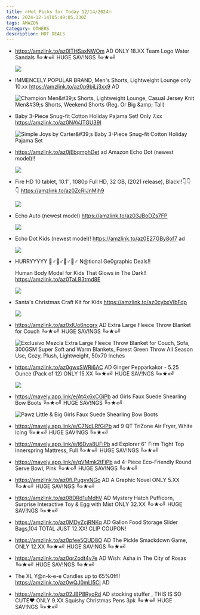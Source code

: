 ```yaml
---
title: 🔥Hot Picks for Today 12/14/2024🔥
date: 2024-12-14T05:49:05.330Z
tags: AMAZON
Category: OTHERS
description: HOT DEALS
---
```

* https://amzlink.to/az0ITHSaxNWOm AD
  ONLY 18.XX  Team Logo Water Sandals
  ╚»★«╝ HUGE SAV!NGS ╚»★«╝   <!--StartFragment-->

  ![](https://m.media-amazon.com/images/I/71vxYdfKLJL._AC_SL1500_.jpg)
* IMMENCELY POPULAR BRAND, Men's Shorts, Lightweight Lounge only 10.xx
  https://amzlink.to/az0p9biLj3xx9   AD<!--StartFragment-->

  ![Champion Men\&#39;s Shorts, Lightweight Lounge, Casual Jersey Knit Men\&#39;s Shorts, Weekend Shorts (Reg. Or Big \&amp; Tall)](https://m.media-amazon.com/images/I/71NpxtAew5L._AC_SX522_.jpg)
* Baby 3-Piece Snug-fit Cotton Holiday Pajama Set! Only 7.xx
  https://amzlink.to/az0NAVJTGU39I<!--StartFragment-->

  ![Simple Joys by Carter\&#39;s Baby 3-Piece Snug-fit Cotton Holiday Pajama Set](https://m.media-amazon.com/images/I/81TeuHlha8L._AC_SY679_.jpg)
* https://amzlink.to/az0jEbqmphDet   ad
  Amazon Echo Dot (newest model)!! <!--StartFragment-->

  ![](https://m.media-amazon.com/images/I/71yRY8YlAbL._AC_SL1500_.jpg)
* Fire HD 10 tablet, 10.1″, 1080p Full HD, 32 GB, (2021 release), Black!!👇👇👇
  https://amzlink.to/az0ZcRIJnMjh9<!--StartFragment-->

  ![](https://m.media-amazon.com/images/I/41EBRNzlHaL._AC_.jpg)
* Echo Auto (newest model)
  https://amzlink.to/az03JBoDZs7FP<!--StartFragment-->

  ![](https://m.media-amazon.com/images/I/71AYVa4Kg5L._AC_SL1500_.jpg)
* Echo Dot Kids (newest model)!
  https://amzlink.to/az0E27GBy8of7   ad<!--StartFragment-->

  ![](https://m.media-amazon.com/images/I/61K9vHlhKlL._AC_SL1000_.jpg)

  <!--EndFragment-->
* HURRYYYYY 🏃♂🏃♂🏃♂🏃♂
  N@tional Ge0graphic Deals!! 

  Human Body Model for Kids That Glows in The Dark!!
  https://amzlink.to/az0TaLB3tmd8E<!--StartFragment-->

  ![](https://m.media-amazon.com/images/I/81Px15OhhCL._AC_SL1500_.jpg)

  <!--EndFragment-->
* Santa's Christmas Craft Kit for Kids
  https://amzlink.to/az0cybxVIbFdp<!--StartFragment-->

  ![](https://m.media-amazon.com/images/I/81Px15OhhCL._AC_SL1500_.jpg)

  <!--EndFragment-->
* https://amzlink.to/az0xlUo6ncgrx    AD
  Extra Large Fleece Throw Blanket for Couch 
  ╚»★«╝ HUGE SAV!NGS ╚»★«╝  <!--StartFragment-->

  ![Exclusivo Mezcla Extra Large Fleece Throw Blanket for Couch, Sofa, 300GSM Super Soft and Warm Blankets, Forest Green Throw All Season Use, Cozy, Plush, Lightweight, 50x70 Inches](https://m.media-amazon.com/images/I/81YsV1VJgiL.__AC_SX300_SY300_QL70_FMwebp_.jpg)

  <!--EndFragment-->
* https://amzlink.to/az0gwxSWRi6AC   AD
  Ginger Pepparkakor - 5.25 Ounce (Pack of 12) ONLY 15.XX
  ╚»★«╝ HUGE SAV!NGS ╚»★«╝  <!--StartFragment-->

  ![](https://m.media-amazon.com/images/I/81xKir3Yv5L._SL1500_.jpg)

  <!--EndFragment-->
* https://mavely.app.link/e/At4x6xCGiPb   ad
  Girls Faux Suede Shearling Bow Boots
  ╚»★«╝ HUGE SAV!NGS ╚»★«╝ <!--StartFragment-->

  ![Pawz Little & Big Girls Faux Suede Shearling Bow Boots](https://i5.walmartimages.com/seo/Pawz-Jane-Little-Big-Girls-Faux-Suede-Bow-Boot_55ed3bcb-f984-44cc-92c3-54f518647af4.acf9c7aaba42f4bef0b594e475d30333.jpeg?odnHeight=2000&odnWidth=2000&odnBg=FFFFFF)

  <!--EndFragment-->
* https://mavely.app.link/e/C7NdLRfGiPb   ad
  9 QT TriZone Air Fryer, White Icing
  ╚»★«╝ HUGE SAV!NGS ╚»★«╝   
* https://mavely.app.link/e/I6Dva8UFiPb   ad
   Explorer 6" Firm Tight Top Innerspring Mattress, Full
  ╚»★«╝ HUGE SAV!NGS ╚»★«╝   
* https://mavely.app.link/e/gVMmk2tFiPb   ad
  4-Piece Eco-Friendly Round Serve Bowl, Pink
  ╚»★«╝ HUGE SAV!NGS ╚»★«╝   
* https://amzlink.to/az0fLPugyyNGo   AD
  A Graphic Novel  ONLY 5.XX
  ╚»★«╝ HUGE SAV!NGS ╚»★«╝   
* https://amzlink.to/az08DRd1uMdhV  AD
  Mystery Hatch Pufficorn, Surprise Interactive Toy & Egg with Mist ONLY 32.XX
  ╚»★«╝ HUGE SAV!NGS ╚»★«╝   
* https://amzlink.to/az0MDyZcjRNKq   AD
  Gallon Food Storage Slider Bags,104 TOTAL JUST 12.XX! 
  CLIP COUPON!
* https://amzlink.to/az0pfee5QUD8O   AD
  The Pickle Smackdown Game, ONLY 12.XX
  ╚»★«╝ HUGE SAV!NGS ╚»★«╝   
* https://amzlink.to/az0qrZodt4y7e   AD
  Wish: Asha in The City of Rosas
  ╚»★«╝ HUGE SAV!NGS ╚»★«╝   
* The XL Y@n-k-e-e Candles up to 65%0ff!!
  https://amzlink.to/az0wQJ0mLl5CI   AD
* https://amzlink.to/az02JBP8RyoRd   AD
  stocking stuffer , THIS IS SO CUTE❤  ONLY 9.XX
  Squishy Christmas Pens 3pk
  ╚»★«╝ HUGE SAV!NGS ╚»★«╝